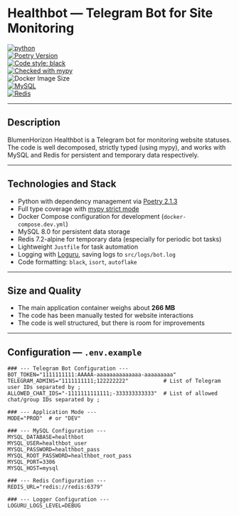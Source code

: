 # Healthbot — Telegram Bot for Site Monitoring

[![python](https://img.shields.io/badge/Python-3.13-3776AB.svg?style=flat&logo=python&logoColor=white)](https://www.python.org)  
[![Poetry Version](https://img.shields.io/badge/poetry-2.1.3-blue?logo=python&style=flat-square)](https://python-poetry.org/)  
[![Code style: black](https://img.shields.io/badge/code%20style-black-000000.svg)](https://github.com/psf/black)  
[![Checked with mypy](http://www.mypy-lang.org/static/mypy_badge.svg)](http://mypy-lang.org/)  
![Docker Image Size](https://img.shields.io/badge/docker-image_~400MB-blue?style=flat-square&logo=docker)  
[![MySQL](https://img.shields.io/badge/MySQL-8.0-orange?logo=mysql&style=flat-square)](https://www.mysql.com/)  
[![Redis](https://img.shields.io/badge/Redis-7.2_alpine-red?logo=redis&style=flat-square)](https://redis.io/)

---

## Description

BlumenHorizon Healthbot is a Telegram bot for monitoring website statuses.  
The code is well decomposed, strictly typed (using mypy), and works with MySQL and Redis for persistent and temporary data respectively.

---

## Technologies and Stack

- Python with dependency management via [Poetry 2.1.3](https://python-poetry.org/)  
- Full type coverage with [mypy strict mode](https://mypy-lang.org/)  
- Docker Compose configuration for development (`docker-compose.dev.yml`)  
- MySQL 8.0 for persistent data storage  
- Redis 7.2-alpine for temporary data (especially for periodic bot tasks)  
- Lightweight `Justfile` for task automation  
- Logging with [Loguru](https://github.com/Delgan/loguru), saving logs to `src/logs/bot.log`  
- Code formatting: `black`, `isort`, `autoflake`

---

## Size and Quality

- The main application container weighs about **266 MB**  
- The code has been manually tested for website interactions  
- The code is well structured, but there is room for improvements  

---

## Configuration — `.env.example`

```env
### --- Telegram Bot Configuration ---
BOT_TOKEN="1111111111:AAAAA-aaaaaaaaaaaaaa-aaaaaaaaa"
TELEGRAM_ADMINS="1111111111;122222222"           # List of Telegram user IDs separated by ;
ALLOWED_CHAT_IDS="-1111111111111;-333333333333"  # List of allowed chat/group IDs separated by ;

### --- Application Mode ---
MODE="PROD"  # or "DEV"

### --- MySQL Configuration ---
MYSQL_DATABASE=healthbot
MYSQL_USER=healthbot_user
MYSQL_PASSWORD=healthbot_pass
MYSQL_ROOT_PASSWORD=healthbot_root_pass
MYSQL_PORT=3306
MYSQL_HOST=mysql

### --- Redis Configuration ---
REDIS_URL="redis://redis:6379"

### --- Logger Configuration ---
LOGURU_LOGS_LEVEL=DEBUG
